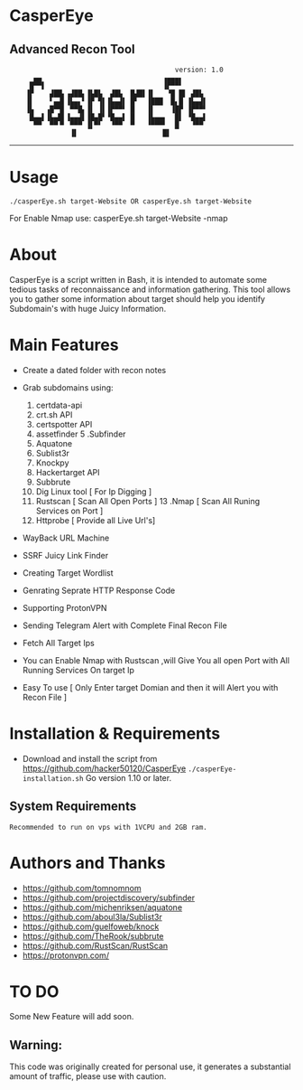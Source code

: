 # CasperEye 
Advanced Recon Tool 
---
					                         version: 1.0  	          
		  ▄▄                          	  ▗▄▄▄▖          
		 █▀▀▌                         	  ▐▛▀▀▘          
		▐▛    ▟██▖▗▟██▖▐▙█▙  ▟█▙  █▟█▌▐▌   ▝█ █▌ ▟█▙ 
		▐▌    ▘▄▟▌▐▙▄▖▘▐▛ ▜▌▐▙▄▟▌ █▘  ▐███  █▖█ ▐▙▄▟▌
		▐▙   ▗█▀▜▌ ▀▀█▖▐▌ ▐▌▐▛▀▀▘ █   ▐▌    ▐█▛ ▐▛▀▀▘
		 █▄▄▌▐▙▄█▌▐▄▄▟▌▐█▄█▘▝█▄▄▌ █   ▐▙▄▄▖  █▌ ▝█▄▄▌
		  ▀▀  ▀▀▝▘ ▀▀▀ ▐▌▀▘  ▝▀▀  ▀   ▝▀▀▀▘  █   ▝▀▀ 
			       ▐▌                     █▌ 
***

# Usage

``` ./casperEye.sh target-Website OR casperEye.sh target-Website ```
 
 For Enable Nmap use: 
 casperEye.sh target-Website -nmap
 

 # About
 CasperEye is a script written in Bash, it is intended to automate some tedious tasks of reconnaissance and information gathering. This tool allows you to gather some information about target should help you identify Subdomain's with huge Juicy Information.


 # Main Features
 - Create a dated folder with recon notes
 - Grab subdomains using:
	1. certdata-api
	2. crt.sh API
	3. certspotter API
	4. assetfinder
	5 .Subfinder 
	6. Aquatone
	7. Sublist3r
	8. Knockpy
	9. Hackertarget API
	10. Subbrute
	11. Dig Linux tool [ For Ip Digging ]
	12. Rustscan [ Scan All Open Ports ]
	13 .Nmap [ Scan All Runing Services on Port ]
	14. Httprobe [ Provide all Live Url's]
 
- WayBack URL Machine 
- SSRF Juicy Link Finder 
- Creating Target Wordlist
- Genrating Seprate HTTP Response Code
- Supporting ProtonVPN 
- Sending Telegram Alert with Complete Final Recon File
- Fetch All Target Ips
- You can Enable Nmap with Rustscan ,will Give You all open Port with All Running Services On target Ip
- Easy To use [ Only Enter target Domian and then it will Alert you with Recon File ]


# Installation & Requirements
- Download and install the script from https://github.com/hacker50120/CasperEye
	``` ./casperEye-installation.sh ```
	Go version 1.10 or later.
	
## System Requirements
	Recommended to run on vps with 1VCPU and 2GB ram.

# Authors and Thanks
 - https://github.com/tomnomnom
 - https://github.com/projectdiscovery/subfinder
 - https://github.com/michenriksen/aquatone
 - https://github.com/aboul3la/Sublist3r
 - https://github.com/guelfoweb/knock
 - https://github.com/TheRook/subbrute
 - https://github.com/RustScan/RustScan
 - https://protonvpn.com/
 
# TO DO
Some New Feature will add soon.

## Warning: 
This code was originally created for personal use, it generates a substantial amount of traffic, please use with caution.
